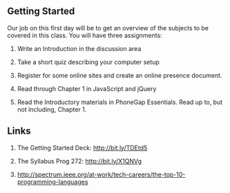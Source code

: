 Getting Started
---------------

Our job on this first day will be to get an overview of the subjects to be
covered in this class. You will have three assignments:

1.  Write an Introduction in the discussion area

2.  Take a short quiz describing your computer setup

3.  Register for some online sites and create an online presence document.

4.  Read through Chapter 1 in JavaScript and jQuery

5.  Read the Introductory materials in PhoneGap Essentials. Read up to, but not
    including, Chapter 1.

Links
-----

1.  The Getting Started Deck: <http://bit.ly/TDEtd5>

2.  The Syllabus Prog 272: <http://bit.ly/X1QNVg>

3.  <http://spectrum.ieee.org/at-work/tech-careers/the-top-10-programming-languages>

